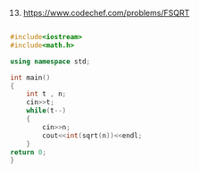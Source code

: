 13. https://www.codechef.com/problems/FSQRT

```cpp

#include<iostream>
#include<math.h>

using namespace std;

int main()
{
    int t , n;
    cin>>t;
    while(t--)
    {
        cin>>n;
        cout<<int(sqrt(n))<<endl;
    }
return 0;
}
```
